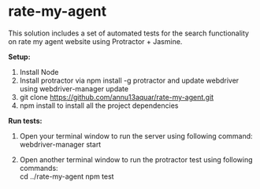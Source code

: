 # rate-my-agent

This solution includes a set of automated tests for the search functionality on rate my agent website using Protractor + Jasmine.

**Setup:**

1. Install Node
2. Install protractor via npm install -g protractor and update webdriver using webdriver-manager update
4. git clone https://github.com/annu13aquar/rate-my-agent.git
5. npm install to install all the project dependencies

**Run tests:**

1. Open your terminal window to run the server using following command:<br />
  webdriver-manager start

2. Open another terminal window to run the protractor test using following commands:<br />
  cd  ../rate-my-agent
  npm test
